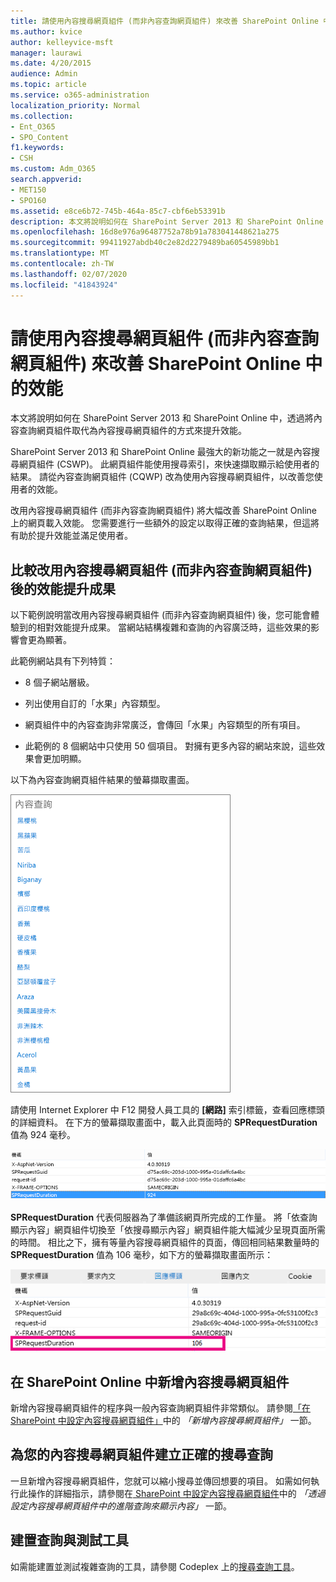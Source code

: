 ```yaml
---
title: 請使用內容搜尋網頁組件 (而非內容查詢網頁組件) 來改善 SharePoint Online 中的效能
ms.author: kvice
author: kelleyvice-msft
manager: laurawi
ms.date: 4/20/2015
audience: Admin
ms.topic: article
ms.service: o365-administration
localization_priority: Normal
ms.collection:
- Ent_O365
- SPO_Content
f1.keywords:
- CSH
ms.custom: Adm_O365
search.appverid:
- MET150
- SPO160
ms.assetid: e8ce6b72-745b-464a-85c7-cbf6eb53391b
description: 本文將說明如何在 SharePoint Server 2013 和 SharePoint Online 中，透過將內容查詢網頁組件取代為內容搜尋網頁組件的方式來提升效能。
ms.openlocfilehash: 16d8e976a96487752a78b91a783041448621a275
ms.sourcegitcommit: 99411927abdb40c2e82d2279489ba60545989bb1
ms.translationtype: MT
ms.contentlocale: zh-TW
ms.lasthandoff: 02/07/2020
ms.locfileid: "41843924"
---
```

# <a name="using-content-search-web-part-instead-of-content-query-web-part-to-improve-performance-in-sharepoint-online"></a>請使用內容搜尋網頁組件 (而非內容查詢網頁組件) 來改善 SharePoint Online 中的效能

本文將說明如何在 SharePoint Server 2013 和 SharePoint Online 中，透過將內容查詢網頁組件取代為內容搜尋網頁組件的方式來提升效能。
  
SharePoint Server 2013 和 SharePoint Online 最強大的新功能之一就是內容搜尋網頁組件 (CSWP)。 此網頁組件能使用搜尋索引，來快速擷取顯示給使用者的結果。 請從內容查詢網頁組件 (CQWP) 改為使用內容搜尋網頁組件，以改善您使用者的效能。
  
改用內容搜尋網頁組件 (而非內容查詢網頁組件) 將大幅改善 SharePoint Online 上的網頁載入效能。 您需要進行一些額外的設定以取得正確的查詢結果，但這將有助於提升效能並滿足使用者。
  
## <a name="comparing-the-performance-gain-you-get-from-using-content-search-web-part-instead-of-content-query-web-part"></a>比較改用內容搜尋網頁組件 (而非內容查詢網頁組件) 後的效能提升成果

以下範例說明當改用內容搜尋網頁組件 (而非內容查詢網頁組件) 後，您可能會體驗到的相對效能提升成果。 當網站結構複雜和查詢的內容廣泛時，這些效果的影響會更為顯著。
  
此範例網站具有下列特質：
  
- 8 個子網站層級。
    
- 列出使用自訂的「水果」內容類型。
    
- 網頁組件​​中的內容查詢非常廣泛，會傳回「水果」內容類型的所有項目。
    
- 此範例的 8 個網站中只使用 50 個項目。 對擁有更多內容的網站來說，這些效果會更加明顯。
    
以下為內容查詢網頁組件結果的螢幕擷取畫面。
  
![顯示網頁組件內容查詢的圖形](media/b3d41f20-dfe5-46ed-9c0a-31057e82de33.png)
  
請使用 Internet Explorer 中 F12 開發人員工具的 **[網路]** 索引標籤，查看回應標頭的詳細資料。 在下方的螢幕擷取畫面中，載入此頁面時的 **SPRequestDuration** 值為 924 毫秒。 
  
![顯示 924 要求期間的螢幕擷取畫面](media/343571f2-a249-4de2-bc11-2cee93498aea.png)
  
 **SPRequestDuration** 代表伺服器為了準備該網頁所完成的工作量。 將「依查詢顯示內容」網頁組件切換至「依搜尋顯示內容」網頁組件能大幅減少呈現頁面所需的時間。 相比之下，擁有等量內容搜尋網頁組件的頁面，傳回相同結果數量時的 **SPRequestDuration** 值為 106 毫秒，如下方的螢幕擷取畫面所示： 
  
![顯示 106 要求期間的螢幕擷取畫面](media/b46387ac-660d-4e5e-a11c-cc430e912962.png)
  
## <a name="adding-a-content-search-web-part-in-sharepoint-online"></a>在 SharePoint Online 中新增內容搜尋網頁組件

新增內容搜尋網頁組件的程序與一般內容查詢網頁組件非常類似。 請參閱[「在 SharePoint 中設定內容搜尋網頁組件」](https://support.office.com/article/Configure-a-Content-Search-Web-Part-in-SharePoint-0dc16de1-dbe4-462b-babb-bf8338c36c9a)中的 *「新增內容搜尋網頁組件」* ​​一節。
  
## <a name="creating-the-right-search-query-for-your-content-search-web-part"></a>為您的內容搜尋網頁組件建立正確的搜尋查詢

一旦新增內容搜尋網頁組件，您就可以縮小搜尋並傳回想要的項目。 如需如何執行此操作的詳細指示，請參閱在[ SharePoint 中設定內容搜尋網頁組件](https://support.office.com/article/Configure-a-Content-Search-Web-Part-in-SharePoint-0dc16de1-dbe4-462b-babb-bf8338c36c9a)中的 *「透過設定內容搜尋網頁組件中的進階查詢來顯示內容​」* 一節。
  
## <a name="query-building-and-testing-tool"></a>建置查詢與測試工具

如需能建置並測試複雜查詢的工具，請參閱 Codeplex 上的[搜尋查詢工具](https://sp2013searchtool.codeplex.com/)。 
  

